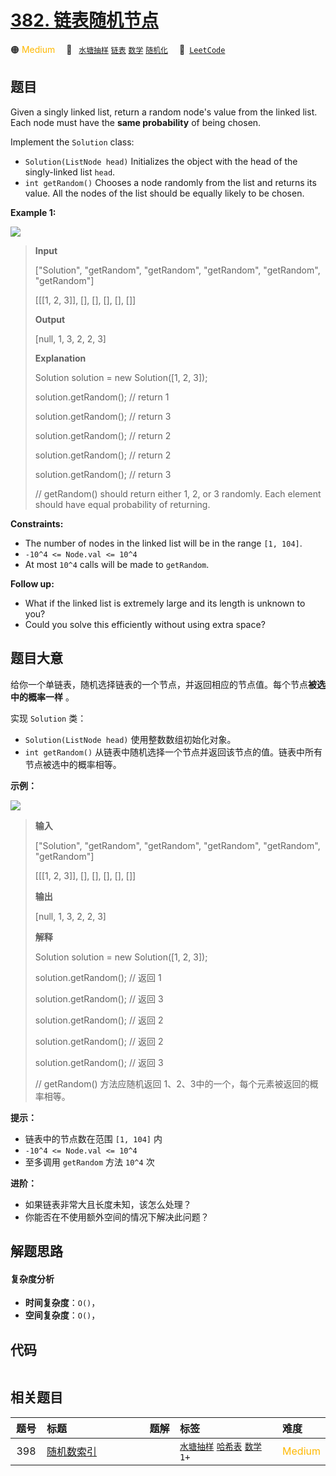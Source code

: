 # [382. 链表随机节点](https://leetcode.com/problems/linked-list-random-node)

🟠 <font color=#ffb800>Medium</font>&emsp; 🔖&ensp; [`水塘抽样`](/leetcode/outline/tag/reservoir-sampling.md) [`链表`](/leetcode/outline/tag/linked-list.md) [`数学`](/leetcode/outline/tag/math.md) [`随机化`](/leetcode/outline/tag/randomized.md)&emsp; 🔗&ensp;[`LeetCode`](https://leetcode.com/problems/linked-list-random-node)

## 题目

Given a singly linked list, return a random node's value from the linked list.
Each node must have the **same probability** of being chosen.

Implement the `Solution` class:

  * `Solution(ListNode head)` Initializes the object with the head of the singly-linked list `head`.
  * `int getRandom()` Chooses a node randomly from the list and returns its value. All the nodes of the list should be equally likely to be chosen.



**Example 1:**

![](https://assets.leetcode.com/uploads/2021/03/16/getrand-linked-list.jpg)

> 
> 
> 
> 
> 
> **Input**
> 
> ["Solution", "getRandom", "getRandom", "getRandom", "getRandom", "getRandom"]
> 
> [[[1, 2, 3]], [], [], [], [], []]
> 
> **Output**
> 
> [null, 1, 3, 2, 2, 3]
> 
> 
> 
> **Explanation**
> 
> Solution solution = new Solution([1, 2, 3]);
> 
> solution.getRandom(); // return 1
> 
> solution.getRandom(); // return 3
> 
> solution.getRandom(); // return 2
> 
> solution.getRandom(); // return 2
> 
> solution.getRandom(); // return 3
> 
> // getRandom() should return either 1, 2, or 3 randomly. Each element should have equal probability of returning.

**Constraints:**

  * The number of nodes in the linked list will be in the range `[1, 104]`.
  * `-10^4 <= Node.val <= 10^4`
  * At most `10^4` calls will be made to `getRandom`.



**Follow up:**

  * What if the linked list is extremely large and its length is unknown to you?
  * Could you solve this efficiently without using extra space?


## 题目大意

给你一个单链表，随机选择链表的一个节点，并返回相应的节点值。每个节点**被选中的概率一样** 。

实现 `Solution` 类：

  * `Solution(ListNode head)` 使用整数数组初始化对象。
  * `int getRandom()` 从链表中随机选择一个节点并返回该节点的值。链表中所有节点被选中的概率相等。



**示例：**

![](https://assets.leetcode.com/uploads/2021/03/16/getrand-linked-list.jpg)

> 
> 
> 
> 
> 
> **输入**
> 
> ["Solution", "getRandom", "getRandom", "getRandom", "getRandom", "getRandom"]
> 
> [[[1, 2, 3]], [], [], [], [], []]
> 
> **输出**
> 
> [null, 1, 3, 2, 2, 3]
> 
> 
> 
> **解释**
> 
> Solution solution = new Solution([1, 2, 3]);
> 
> solution.getRandom(); // 返回 1
> 
> solution.getRandom(); // 返回 3
> 
> solution.getRandom(); // 返回 2
> 
> solution.getRandom(); // 返回 2
> 
> solution.getRandom(); // 返回 3
> 
> // getRandom() 方法应随机返回 1、2、3中的一个，每个元素被返回的概率相等。



**提示：**

  * 链表中的节点数在范围 `[1, 104]` 内
  * `-10^4 <= Node.val <= 10^4`
  * 至多调用 `getRandom` 方法 `10^4` 次



**进阶：**

  * 如果链表非常大且长度未知，该怎么处理？
  * 你能否在不使用额外空间的情况下解决此问题？


## 解题思路

#### 复杂度分析

- **时间复杂度**：`O()`，
- **空间复杂度**：`O()`，

## 代码

```javascript

```

## 相关题目

<!-- prettier-ignore -->
| 题号 | 标题 | 题解 | 标签 | 难度 |
| :------: | :------ | :------: | :------ | :------ |
| 398 | [随机数索引](https://leetcode.com/problems/random-pick-index) |  |  [`水塘抽样`](/leetcode/outline/tag/reservoir-sampling.md) [`哈希表`](/leetcode/outline/tag/hash-table.md) [`数学`](/leetcode/outline/tag/math.md) `1+` | <font color=#ffb800>Medium</font> |

<style>
.blue {
    background-color: #096dd9;
    padding: 0.25rem 0.5rem;
    margin: 0;
    font-size: 0.85em;
    border-radius: 3px;
    color: white;
    font-weight: 500;
}
table th:first-of-type { width: 10%; }
table th:nth-of-type(2) { width: 35%; }
table th:nth-of-type(3) { width: 10%; }
table th:nth-of-type(4) { width: 35%; }
table th:nth-of-type(5) { width: 10%; }
</style>
